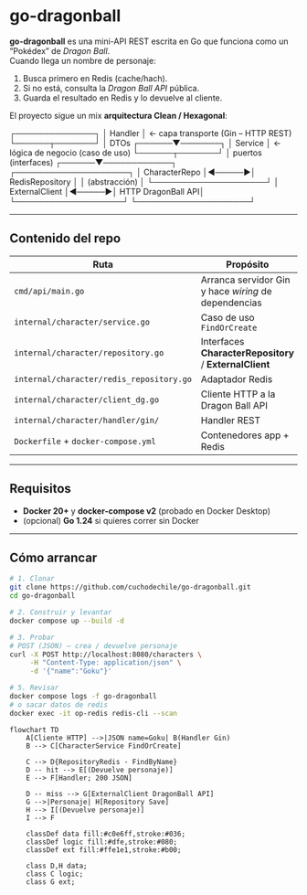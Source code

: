 # go-dragonball

**go-dragonball** es una mini-API REST escrita en Go que funciona como un “Pokédex” de _Dragon Ball_.  
Cuando llega un nombre de personaje:

1. Busca primero en Redis (cache/hach).  
2. Si no está, consulta la _Dragon Ball API_ pública.  
3. Guarda el resultado en Redis y lo devuelve al cliente.

El proyecto sigue un mix **arquitectura Clean / Hexagonal**:


┌──────────────┐
│  Handler     │  ← capa transporte (Gin – HTTP REST)
└──────┬───────┘
       │ DTOs
┌──────▼───────┐
│  Service     │  ← lógica de negocio (caso de uso)
└──────┬───────┘
       │ puertos (interfaces)
┌──────▼────────────┐       ┌────────────────────┐
│ CharacterRepo     │◄─────▶│ RedisRepository    │
│ (abstracción)     │       └────────────────────┘
│ ExternalClient    │◄─────▶│ HTTP DragonBall API│
└───────────────────┘       └────────────────────┘


---

## Contenido del repo

| Ruta | Propósito |
|------|-----------|
| `cmd/api/main.go` | Arranca servidor Gin y hace _wiring_ de dependencias |
| `internal/character/service.go` | Caso de uso `FindOrCreate` |
| `internal/character/repository.go` | Interfaces **CharacterRepository** / **ExternalClient** |
| `internal/character/redis_repository.go` | Adaptador Redis |
| `internal/character/client_dg.go` | Cliente HTTP a la Dragon Ball API |
| `internal/character/handler/gin/` | Handler REST |
| `Dockerfile` + `docker-compose.yml` | Contenedores app + Redis |

---

## Requisitos

* **Docker 20+** y **docker-compose v2** (probado en Docker Desktop)
* (opcional) **Go 1.24** si quieres correr sin Docker

---

## Cómo arrancar

```bash
# 1. Clonar
git clone https://github.com/cuchodechile/go-dragonball.git
cd go-dragonball

# 2. Construir y levantar
docker compose up --build -d

# 3. Probar 
# POST (JSON) — crea / devuelve personaje
curl -X POST http://localhost:8080/characters \
     -H "Content-Type: application/json" \
     -d '{"name":"Goku"}'

# 5. Revisar 
docker compose logs -f go-dragonball
# o sacar datos de redis
docker exec -it op-redis redis-cli --scan
```

```mermaid
flowchart TD
    A[Cliente HTTP] -->|JSON name=Goku| B(Handler Gin)
    B --> C[CharacterService FindOrCreate]
    
    C --> D{RepositoryRedis - FindByName}
    D -- hit --> E[(Devuelve personaje)]
    E --> F[Handler; 200 JSON]

    D -- miss --> G[ExternalClient DragonBall API]
    G -->|Personaje| H[Repository Save]
    H --> I[(Devuelve personaje)]
    I --> F

    classDef data fill:#c0e6ff,stroke:#036;
    classDef logic fill:#dfe,stroke:#080;
    classDef ext fill:#ffe1e1,stroke:#b00;

    class D,H data;
    class C logic;
    class G ext;
```



